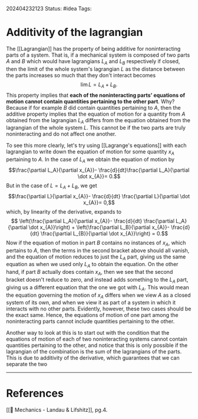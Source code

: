 202404232123
Status: #idea
Tags:

# Additivity of the lagrangian

The [[Lagrangian]] has the property of being additive for noninteracting parts of a system. That is, if a mechanical system is composed of two parts $A$ and $B$ which would have lagrangians $L_A$ and $L_B$ respectively if closed, then the limit of the whole system's lagrangian $L$ as the distance between the parts increases so much that they don't interact becomes 
$$\lim L = L_{A}+ L_B.$$
This property implies that **each of the noninteracting parts' equations of motion cannot contain quantities pertaining to the other part**. Why? Because if for example $B$ did contain quantities pertaining to $A$, then the additive property implies that the equation of motion for a quantity from $A$ obtained from the lagrangian $L_A$ differs from the equation obtained from the lagrangian of the whole system $L$. This cannot be if the two parts are truly noninteracting and do not affect one another. 

To see this more clearly, let's try using [[Lagrange's equations]] with each lagrangian to write down the equation of motion for some quantity $x_A$ pertaining to $A$. In the case of $L_A$ we obtain the equation of motion by $$\frac{\partial L_A}{\partial x_{A}}- \frac{d}{dt}\frac{\partial L_A}{\partial \dot x_{A}}= 0.$$ But in the case of $L = L_{A}+ L_B$, we get 
$$\frac{\partial L}{\partial x_{A}}- \frac{d}{dt} \frac{\partial L}{\partial \dot x_{A}}= 0,$$
which, by linearity of the derivative, expands to 
$$ \left(\frac{\partial L_A}{\partial x_{A}}- \frac{d}{dt} \frac{\partial L_A}{\partial \dot x_{A}}\right) + \left(\frac{\partial L_B}{\partial x_{A}}- \frac{d}{dt} \frac{\partial L_{B}}{\partial \dot x_{A}}\right) = 0.$$
Now if the equation of motion in part $B$ contains no instances of $x_A$, which pertains to $A$, then the terms in the second bracket above should all vanish, and the equation of motion reduces to just the $L_A$ part, giving us the same equation as when we used only $L_A$ to obtain the equation. On the other hand, if part $B$ actually does contain $x_A$, then we see that the second bracket doesn't reduce to zero, and instead adds something to the $L_A$ part, giving us a different equation that the one we got with $L_A$. This would mean the equation governing the motion of $x_A$ differs when we view $A$ as a closed system of its own, and when we view it as part of a system in which it interacts with no other parts. Evidently, however, these two cases should be the exact same. Hence, the equations of motion of one part among the noninteracting parts cannot include quantities pertaining to the other.

Another way to look at this is to start out with the condition that the equations of motion of each of two noninteracting systems cannot contain quantities pertaining to the other, and notice that this is only possible if the lagrangian of the combination is the sum of the lagrangians of the parts. This is due to additivity of the derivative, which guarantees that we can separate the two  

___
# References
[[📕 Mechanics - Landau & Lifshitz]], pg.4.